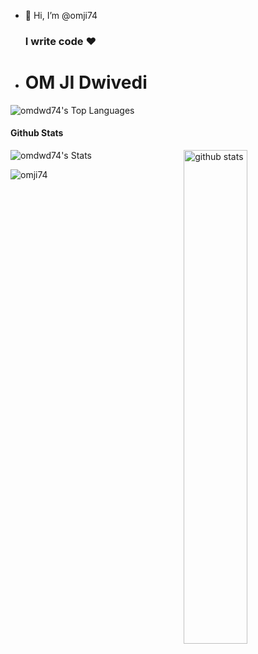 - 👋 Hi, I’m @omji74
  <h3>I write code &hearts;</h3>
  
- <h1>OM JI Dwivedi</h1>
                            
![omdwd74's Top Languages](https://github-readme-stats.vercel.app/api/top-langs/?username=omji74&theme=prussian&show_icons=true&hide_border=false&layout=compact)
#### Github Stats
<img src="https://github-readme-stats.vercel.app/api?username=omji74&show_icons=true&theme=gotham" alt="github stats" width="45%" align="right"/>

![omdwd74's Stats](https://github-readme-stats.vercel.app/api?username=omji74&theme=prussian&show_icons=true&hide_border=false&count_private=true)
<p align="left"> 
 
  <img src="https://komarev.com/ghpvc/?username=omji74&label=Profile%20views&color=0e75b6&style=flat" alt="omji74" />
 
  </p>
<!---
omdwd74/omdwd74 is a ✨ special ✨ repository because its `README.md` (this file) appears on your GitHub profile.
You can click the Preview link to take a look at your changes.
--->
